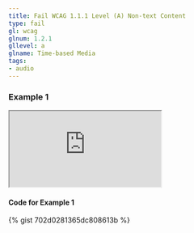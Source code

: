 ```yaml
---
title: Fail WCAG 1.1.1 Level (A) Non-text Content
type: fail
gl: wcag
glnum: 1.2.1
gllevel: a
glname: Time-based Media
tags:
- audio
---
```


### Example 1
<iframe title="Example 1" src="https://cdn.rawgit.com/garcialo/702d0281365dc808613b/raw/f66f2dd0b5d9caed6fd1cecfaae5fea164c60e47/testgist.html"></iframe>

#### Code for Example 1
{% gist 702d0281365dc808613b  %}
